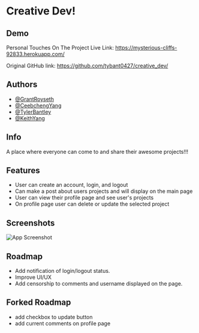 # Creative Dev!




## Demo

Personal Touches On The Project Live Link: https://mysterious-cliffs-92833.herokuapp.com/

Original GitHub link: https://github.com/tybant0427/creative_dev/

## Authors

- [@GrantRoyseth](https://github.com/groyseth)
- [@CeebchengYang](https://github.com/Ceebcheng)
- [@TylerBantley](https://github.com/tybant0427)
- [@KeithYang](https://github.com/keithlyang)

## Info

A place where everyone can come to and share their awesome projects!!!

## Features

- User can create an account, login, and logout
- Can make a post about users projects and will display on the main page
- User can view their profile page and see user's projects
- On profile page user can delete or update the selected project


## Screenshots

![App Screenshot](https://github.com/tybant0427/creative_dev/blob/main/Screenshot/Capture1.JPG)


## Roadmap

- Add notification of login/logout status.
- Improve UI/UX
- Add censorship to comments and username displayed on the page.

## Forked Roadmap

- add checkbox to update button
- add current comments on profile page
